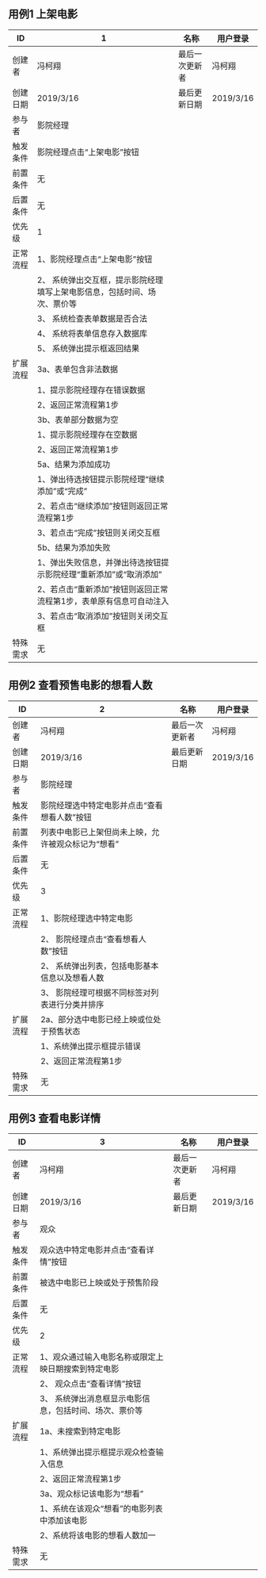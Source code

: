 ## 用例1 	上架电影

| ID       | 1                                                            | 名称           | 用户登录  |
| -------- | ------------------------------------------------------------ | -------------- | --------- |
| 创建者   | 冯柯翔                                                       | 最后一次更新者 | 冯柯翔    |
| 创建日期 | 2019/3/16                                                    | 最后更新日期   | 2019/3/16 |
| 参与者   | 影院经理                                                     |                |           |
| 触发条件 | 影院经理点击“上架电影”按钮                                   |                |           |
| 前置条件 | 无                                                           |                |           |
| 后置条件 | 无                                                           |                |           |
| 优先级   | 1                                                            |                |           |
| 正常流程 | 1、影院经理点击“上架电影”按钮                                |                |           |
|          | 2、  系统弹出交互框，提示影院经理填写上架电影信息，包括时间、场次、票价等 |                |           |
|          | 3、 系统检查表单数据是否合法                                 |                |           |
|          | 4、  系统将表单信息存入数据库                                |                |           |
|          | 5、  系统弹出提示框返回结果                                  |                |           |
| 扩展流程 | 3a、表单包含非法数据                                         |                |           |
|          | 1、提示影院经理存在错误数据                                  |                |           |
|          | 2、返回正常流程第1步                                         |                |           |
|          | 3b、表单部分数据为空                                         |                |           |
|          | 1、提示影院经理存在空数据                                    |                |           |
|          | 2、返回正常流程第1步                                         |                |           |
|          | 5a、结果为添加成功                                           |                |           |
|          | 1、弹出待选按钮提示影院经理“继续添加”或“完成”                |                |           |
|          | 2、若点击“继续添加”按钮则返回正常流程第1步                   |                |           |
|          | 3、若点击“完成”按钮则关闭交互框                              |                |           |
|          | 5b、结果为添加失败                                           |                |           |
|          | 1、弹出失败信息，并弹出待选按钮提示影院经理“重新添加”或“取消添加” |                |           |
|          | 2、若点击“重新添加”按钮则返回正常流程第1步，表单原有信息可自动注入 |                |           |
|          | 3、若点击“取消添加”按钮则关闭交互框                          |                |           |
| 特殊需求 | 无                                                           |                |           |



## 用例2	查看预售电影的想看人数

| ID       | 2                                                            | 名称           | 用户登录  |
| -------- | ------------------------------------------------------------ | -------------- | --------- |
| 创建者   | 冯柯翔                                                       | 最后一次更新者 | 冯柯翔    |
| 创建日期 | 2019/3/16                                                    | 最后更新日期   | 2019/3/16 |
| 参与者   | 影院经理                                                     |                |           |
| 触发条件 | 影院经理选中特定电影并点击“查看想看人数”按钮                 |                |           |
| 前置条件 | 列表中电影已上架但尚未上映，允许被观众标记为“想看”           |                |           |
| 后置条件 | 无                                                           |                |           |
| 优先级   | 3                                                           |                |           |
| 正常流程 | 1、影院经理选中特定电影 |                |           |
|          | 2、  影院经理点击“查看想看人数”按钮               |                ||
|          | 2、  系统弹出列表，包括电影基本信息以及想看人数                                |                ||
|          | 3、 影院经理可根据不同标签对列表进行分类并排序                  |                |           |
| 扩展流程 | 2a、部分选中电影已经上映或位处于预售状态                       |                |           |
|          | 1、系统弹出提示框提示错误                           |                |           |
|          | 2、返回正常流程第1步                                       |                |           |
| 特殊需求 | 无                                                           |                |           |



## 用例3	查看电影详情

| ID       | 3                                                      | 名称           | 用户登录  |
| -------- | ------------------------------------------------------ | -------------- | --------- |
| 创建者   | 冯柯翔                                                 | 最后一次更新者 | 冯柯翔    |
| 创建日期 | 2019/3/16                                              | 最后更新日期   | 2019/3/16 |
| 参与者   | 观众                                                   |                |           |
| 触发条件 | 观众选中特定电影并点击“查看详情”按钮                   |                |           |
| 前置条件 | 被选中电影已上映或处于预售阶段                         |                |           |
| 后置条件 | 无                                                     |                |           |
| 优先级   | 2                                                      |                |           |
| 正常流程 | 1、观众通过输入电影名称或限定上映日期搜索到特定电影    |                |           |
|          | 2、  观众点击“查看详情”按钮                            |                |           |
|          | 3、 系统弹出消息框显示电影信息，包括时间、场次、票价等 |                |           |
| 扩展流程 | 1a、未搜索到特定电影                                   |                |           |
|          | 1、系统弹出提示框提示观众检查输入信息                  |                |           |
|          | 2、返回正常流程第1步                                   |                |           |
|          | 3a、观众标记该电影为“想看”                             |                |           |
|          | 1、系统在该观众“想看”的电影列表中添加该电影            |                |           |
|          | 2、系统将该电影的想看人数加一                          |                |           |
| 特殊需求 | 无                                                     |                |           |

